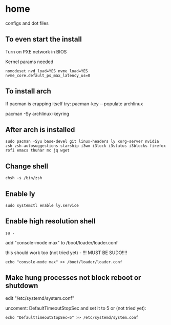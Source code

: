 # home
configs and dot files

## To even start the install
Turn on PXE network in BIOS

Kernel params needed
```
nomodeset nvd_load=YES nvme_load=YES nvme_core.default_ps_max_latency_us=0
```

## To install arch
If pacman is crapping itself try:
pacman-key --populate archlinux

pacman -Sy archlinux-keyring

## After arch is installed
```
sudo pacman -Syu base-devel git linux-headers ly xorg-server nvidia zsh zsh-autosuggestions starship i3wm i3lock i3status i3blocks firefox rofi emacs thunar mc jq wget
```

## Change shell
```
chsh -s /bin/zsh
```

## Enable ly
```
sudo systemctl enable ly.service
```

## Enable high resolution shell
```
su -
```
add "console-mode max" to /boot/loader/loader.conf

this should work too (not tried yet) - !!! MUST BE SUDO!!!!
```
echo "console-mode max" >> /boot/loader/loader.conf
```

## Make hung processes not block reboot or shutdown
edit "/etc/systemd/system.conf"

uncoment: DefaultTimeoutStopSec and set it to 5 or (not tried yet):
```
echo "DefaultTimeoutStopSec=5" >> /etc/systemd/system.conf
```
